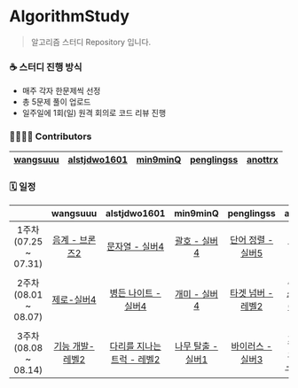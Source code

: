 # AlgorithmStudy
> 알고리즘 스터디 Repository 입니다.

### ☕ 스터디 진행 방식
- 매주 각자 한문제씩 선정
- 총 5문제 풀이 업로드
- 일주일에 1회(일) 원격 회의로 코드 리뷰 진행

### 👨‍👩‍👧‍👦 Contributors
| [wangsuuu](https://github.com/wangsuuu) | [alstjdwo1601](https://github.com/alstjdwo1601) | [min9minQ](https://github.com/min9minQ) | [penglingss](https://github.com/penglingss) | [anottrx](https://github.com/anottrx)|
|:-------------------:|:-------------------:|:-------------------:|:-------------------:|:-------------------:|

### 🗓 일정
| |wangsuuu|alstjdwo1601|min9minQ|penglingss|anottrx|
| :-: | :-: | :-: | :-: | :-: | :-: |
| 1주차<br>(07.25 ~ 07.31) | [음계 - 브론즈2](https://www.acmicpc.net/problem/2920) | [문자열 - 실버4](https://www.acmicpc.net/problem/1120)    | [괄호 - 실버4](https://www.acmicpc.net/problem/9012) |  [단어 정렬 - 실버5](https://www.acmicpc.net/problem/1181) | [덩치 - 실버5](https://www.acmicpc.net/problem/7568) |
| 2주차<br>(08.01 ~ 08.07) | [제로-실버4](https://www.acmicpc.net/problem/10773) | [병든 나이트 - 실버4](https://www.acmicpc.net/problem/1783) | [개미 - 실버4](https://www.acmicpc.net/problem/10158) |  [타겟 넘버 - 레벨2](https://programmers.co.kr/learn/courses/30/lessons/43165) | [요세푸스 문제 0 - 실버4](https://www.acmicpc.net/problem/11866) |
| 3주차<br>(08.08 ~ 08.14) | [기능 개발-레벨2](https://programmers.co.kr/learn/courses/30/lessons/42586) | [다리를 지나는 트럭 - 레벨2](https://programmers.co.kr/learn/courses/30/lessons/42583) | [나무 탈출 - 실버1](https://www.acmicpc.net/problem/15900) | [바이러스 - 실버3](https://www.acmicpc.net/problem/2606) | [패션왕 신해빈 - 실버3](https://www.acmicpc.net/problem/9375) |
